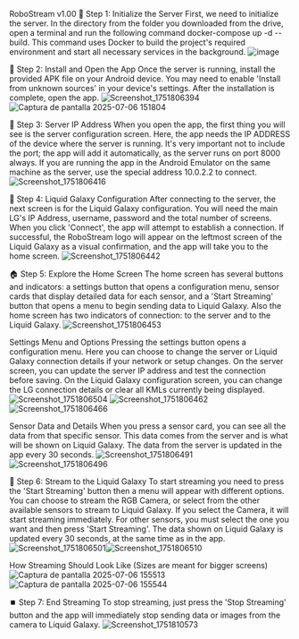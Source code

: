 RoboStream v1.00
🚀 Step 1: Initialize the Server
First, we need to initialize the server. In the directory from the folder you downloaded from the drive, open a terminal and run the following command docker-compose up -d --build. This command uses Docker to build the project's required environment and start all necessary services in the background.
![image](https://github.com/user-attachments/assets/ce3605da-4f5f-458c-bd9d-7468db23b7fb)

📲 Step 2: Install and Open the App
Once the server is running, install the provided APK file on your Android device. You may need to enable 'Install from unknown sources' in your device's settings. After the installation is complete, open the app.
![Screenshot_1751806394](https://github.com/user-attachments/assets/8636efdf-8e61-4e00-a363-f22da4a4bb1d)
![Captura de pantalla 2025-07-06 151804](https://github.com/user-attachments/assets/c8035bb7-0fdd-49c0-94dd-ea3985aa60cf)

🔌 Step 3: Server IP Address
When you open the app, the first thing you will see is the server configuration screen. Here, the app needs the IP ADDRESS of the device where the server is running. It's very important not to include the port; the app will add it automatically, as the server runs on port 8000 always. If you are running the app in the Android Emulator on the same machine as the server, use the special address 10.0.2.2 to connect.
![Screenshot_1751806416](https://github.com/user-attachments/assets/406d0f3b-53d9-465f-84fb-2314790f79dd)

🌌 Step 4: Liquid Galaxy Configuration
After connecting to the server, the next screen is for the Liquid Galaxy configuration. You will need the main LG's IP Address, username, password and the total number of screens.
When you click 'Connect', the app will attempt to establish a connection. If successful, the RoboStream logo will appear on the leftmost screen of the Liquid Galaxy as a visual confirmation, and the app will take you to the home screen.
![Screenshot_1751806442](https://github.com/user-attachments/assets/7d483b87-69d0-44c3-b035-e932cb395423)

🏠 Step 5: Explore the Home Screen
The home screen has several buttons and indicators: a settings button that opens a configuration menu, sensor cards that display detailed data for each sensor, and a 'Start Streaming' button that opens a menu to begin sending data to Liquid Galaxy. Also the home screen has two indicators of connection: to the server and to the Liquid Galaxy.
![Screenshot_1751806453](https://github.com/user-attachments/assets/165f5fca-7460-463d-b6bb-668b48f81188)

Settings Menu and Options
Pressing the settings button opens a configuration menu. Here you can choose to change the server or Liquid Galaxy connection details if your network or setup changes. On the server screen, you can update the server IP address and test the connection before saving. On the Liquid Galaxy configuration screen, you can change the LG connection details or clear all KMLs currently being displayed.
![Screenshot_1751806504](https://github.com/user-attachments/assets/fc809aaa-3b40-4ff9-9df2-4166eab35109) ![Screenshot_1751806462](https://github.com/user-attachments/assets/a5c4b6be-0a48-493e-af64-0e6400c9f927)![Screenshot_1751806466](https://github.com/user-attachments/assets/f85e71cf-6e40-4d8a-8098-2973f4a8e24b)

Sensor Data and Details
When you press a sensor card, you can see all the data from that specific sensor. This data comes from the server and is what will be shown on Liquid Galaxy. The data from the server is updated in the app every 30 seconds.
![Screenshot_1751806491](https://github.com/user-attachments/assets/957e445f-a745-4d69-81ac-32b3f8afd3bf)![Screenshot_1751806496](https://github.com/user-attachments/assets/916a388d-b021-4c2a-909d-edfabc0804e9)

📡 Step 6: Stream to the Liquid Galaxy
To start streaming you need to press the 'Start Streaming' button then a menu will appear with different options. You can choose to stream the RGB Camera, or select from the other available sensors to stream to Liquid Galaxy. If you select the Camera, it will start streaming immediately. For other sensors, you must select the one you want and then press 'Start Streaming'.
The data shown on Liquid Galaxy is updated every 30 seconds, at the same time as in the app.
![Screenshot_1751806501](https://github.com/user-attachments/assets/333a18ea-7d27-4dc0-b088-222786c13310)![Screenshot_1751806510](https://github.com/user-attachments/assets/1d62ee7c-0069-4ad5-9bde-64dad96e2914)


How Streaming Should Look Like
(Sizes are meant for bigger screens)
![Captura de pantalla 2025-07-06 155513](https://github.com/user-attachments/assets/4fe76981-35c2-4ba0-bd3a-85eb1f51bbfb)
![Captura de pantalla 2025-07-06 155544](https://github.com/user-attachments/assets/6495c8f5-159a-4b87-ae06-43229435a328)

⏹️ Step 7: End Streaming
To stop streaming, just press the 'Stop Streaming' button and the app will immediately stop sending data or images from the camera to Liquid Galaxy.
![Screenshot_1751810573](https://github.com/user-attachments/assets/b1ff3672-df68-4cc9-aa16-bce5b0ed7545)
